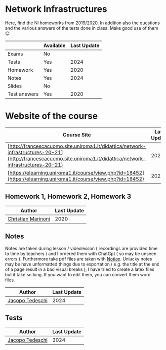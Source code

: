 # Network Infrastructures

Here, find the NI homeworks from 2019/2020. In addition also the questions and the various answers of the tests done in class. Make good use of them :wink:


|   | Available | Last Update |
| ------------- | ------------- | ------------ |
| Exams | No | |
| Tests | Yes| 2024 |
| Homework  | Yes | 2020 |
| Notes  | Yes | 2024  |
| Slides | No |  |
| Test answers | Yes| 2020|

# Website of the course

| Course Site | Last Update |
| ----------- | ----------- |
| [http://francescacuomo.site.uniroma1.it/didattica/network-infrastructures-20-21](http://francescacuomo.site.uniroma1.it/didattica/network-infrastructures-20-21) | 2020|
| [https://elearning.uniroma1.it/course/view.php?id=18452](https://elearning.uniroma1.it/course/view.php?id=18452) | 2024        |


## Homework 1, Homework 2, Homework 3

| Author |  Last Update | 
|--------| ------------ | 
| [Christian Marinoni](https://github.com/chrismarinoni) | 2020 | 

## Notes
Notes are taken during lesson / videolesson ( recordings are provided time to time by teachers ) and I ordered them with ChatGpt ( so may be unseen errors ). Furthermore take pdf files are taken with [Notion](https://www.notion.so/desktop). Unlucky notes may be have unformatted things due to exportation ( e.g. the title at the end of a page result in a bad visual breaks ); I have tried to create a latex files but it take so long. If you want to edit them, you can convert them word files.

| Author                                                 | Last Update |
| ------------------------------------------------------ | ----------- |
| [Jacopo Tedeschi](https://github.com/jacopotdsc)      | 2024        |

## Tests 
| Author                                                 | Last Update |
| ------------------------------------------------------ | ----------- |
| [Jacopo Tedeschi](https://github.com/jacopotdsc)      | 2024        |



